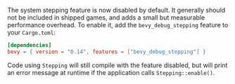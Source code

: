 The system stepping feature is now disabled by default. It generally should not be included in shipped games, and adds a small but measurable performance overhead. To enable it, add the `bevy_debug_stepping` feature to your `Cargo.toml`:

```toml
[dependencies]
bevy = { version = "0.14", features = ["bevy_debug_stepping"] }
```

Code using `Stepping` will still compile with the feature disabled, but will print an error message at runtime if the application calls `Stepping::enable()`.
